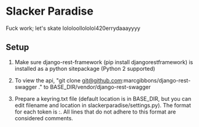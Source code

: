 Slacker Paradise
==========

Fuck work; let's skate lololoollololol420errydaaayyyy

Setup
-----

1. Make sure django-rest-framework (pip install djangorestframework) is installed as a python sitepackage (Python 2 supported)

2. To view the api, "git clone git@github.com:marcgibbons/django-rest-swagger ." to BASE_DIR/vendor/django-rest-swagger

3. Prepare a keyring.txt file (default location is in BASE_DIR, but you can edit filename and location in slackerparadise/settings.py). The format for each token is <name of key>:<key string value>. All lines that do not adhere to this format are considered comments.